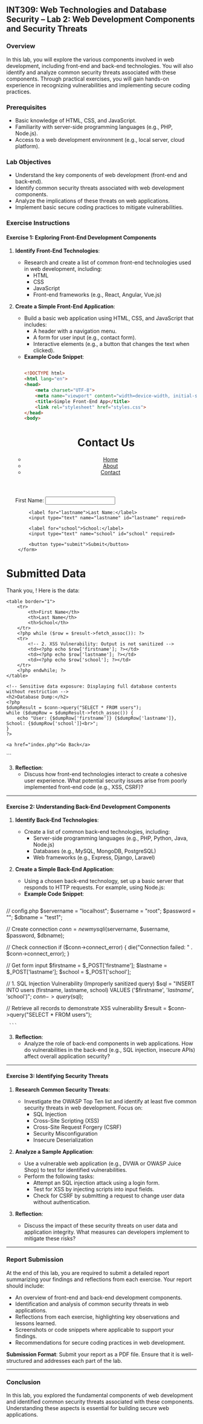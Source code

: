 

## **INT309: Web Technologies and Database Security – Lab 2: Web Development Components and Security Threats**

### **Overview**
In this lab, you will explore the various components involved in web development, including front-end and back-end technologies. You will also identify and analyze common security threats associated with these components. Through practical exercises, you will gain hands-on experience in recognizing vulnerabilities and implementing secure coding practices.

### **Prerequisites**
- Basic knowledge of HTML, CSS, and JavaScript.
- Familiarity with server-side programming languages (e.g., PHP, Node.js).
- Access to a web development environment (e.g., local server, cloud platform).

### **Lab Objectives**
- Understand the key components of web development (front-end and back-end).
- Identify common security threats associated with web development components.
- Analyze the implications of these threats on web applications.
- Implement basic secure coding practices to mitigate vulnerabilities.

### **Exercise Instructions**

#### **Exercise 1: Exploring Front-End Development Components**

1. **Identify Front-End Technologies**:
   - Research and create a list of common front-end technologies used in web development, including:
     - HTML
     - CSS
     - JavaScript
     - Front-end frameworks (e.g., React, Angular, Vue.js)

2. **Create a Simple Front-End Application**:
   - Build a basic web application using HTML, CSS, and JavaScript that includes:
     - A header with a navigation menu.
     - A form for user input (e.g., contact form).
     - Interactive elements (e.g., a button that changes the text when clicked).
   - **Example Code Snippet**:
     ```html

     <!DOCTYPE html>
     <html lang="en">
     <head>
         <meta charset="UTF-8">
         <meta name="viewport" content="width=device-width, initial-scale=1.0">
         <title>Simple Front-End App</title>
         <link rel="stylesheet" href="styles.css">
     </head>
     <body>
    <header>
        <h1>Contact Us</h1>
        <nav>
            <ul>
                <li><a href="#home">Home</a></li>
                <li><a href="#about">About</a></li>
                <li><a href="#contact">Contact</a></li>
            </ul>
        </nav>
    </header>
    <main>
        <form id="contactForm" action="" method="POST">
            <label for="firstname">First Name:</label>
            <input type="text" name="firstname" id="firstname" required>

            <label for="lastname">Last Name:</label>
            <input type="text" name="lastname" id="lastname" required>

            <label for="school">School:</label>
            <input type="text" name="school" id="school" required>

            <button type="submit">Submit</button>
        </form>
    </main>
    <script src="script.js"></script>


    <title>Form Submission Result</title>
</head>
<body>
    <h1>Submitted Data</h1>
    <p>Thank you, <?php echo $firstname; ?>! Here is the data:</p>

    <table border="1">
        <tr>
            <th>First Name</th>
            <th>Last Name</th>
            <th>School</th>
        </tr>
        <?php while ($row = $result->fetch_assoc()): ?>
        <tr>
            <!-- 2. XSS Vulnerability: Output is not sanitized -->
            <td><?php echo $row['firstname']; ?></td>
            <td><?php echo $row['lastname']; ?></td>
            <td><?php echo $row['school']; ?></td>
        </tr>
        <?php endwhile; ?>
    </table>

    <!-- Sensitive data exposure: Displaying full database contents without restriction -->
    <h2>Database Dump:</h2>
    <?php
    $dumpResult = $conn->query("SELECT * FROM users");
    while ($dumpRow = $dumpResult->fetch_assoc()) {
        echo "User: {$dumpRow['firstname']} {$dumpRow['lastname']}, School: {$dumpRow['school']}<br>";
    }
    ?>

    <a href="index.php">Go Back</a>
</body>
     </html>
     ```

3. **Reflection**:
   - Discuss how front-end technologies interact to create a cohesive user experience. What potential security issues arise from poorly implemented front-end code (e.g., XSS, CSRF)?

---

#### **Exercise 2: Understanding Back-End Development Components**

1. **Identify Back-End Technologies**:
   - Create a list of common back-end technologies, including:
     - Server-side programming languages (e.g., PHP, Python, Java, Node.js)
     - Databases (e.g., MySQL, MongoDB, PostgreSQL)
     - Web frameworks (e.g., Express, Django, Laravel)

2. **Create a Simple Back-End Application**:
   - Using a chosen back-end technology, set up a basic server that responds to HTTP requests. For example, using Node.js:
   - **Example Code Snippet**:
     ```
// config.php
$servername = "localhost";
$username = "root";
$password = "";
$dbname = "test1";

// Create connection
$conn = new mysqli($servername, $username, $password, $dbname);

// Check connection
if ($conn->connect_error) {
    die("Connection failed: " . $conn->connect_error);
}



// Get form input
$firstname = $_POST['firstname'];
$lastname = $_POST['lastname'];
$school = $_POST['school'];

// 1. SQL Injection Vulnerability (Improperly sanitized query)
$sql = "INSERT INTO users (firstname, lastname, school) VALUES ('$firstname', '$lastname', '$school')";
$conn->query($sql);

// Retrieve all records to demonstrate XSS vulnerability
$result = $conn->query("SELECT * FROM users");

     ```

3. **Reflection**:
   - Analyze the role of back-end components in web applications. How do vulnerabilities in the back-end (e.g., SQL injection, insecure APIs) affect overall application security?

---

#### **Exercise 3: Identifying Security Threats**

1. **Research Common Security Threats**:
   - Investigate the OWASP Top Ten list and identify at least five common security threats in web development. Focus on:
     - SQL Injection
     - Cross-Site Scripting (XSS)
     - Cross-Site Request Forgery (CSRF)
     - Security Misconfiguration
     - Insecure Deserialization

2. **Analyze a Sample Application**:
   - Use a vulnerable web application (e.g., DVWA or OWASP Juice Shop) to test for identified vulnerabilities.
   - Perform the following tasks:
     - Attempt an SQL injection attack using a login form.
     - Test for XSS by injecting scripts into input fields.
     - Check for CSRF by submitting a request to change user data without authentication.

3. **Reflection**:
   - Discuss the impact of these security threats on user data and application integrity. What measures can developers implement to mitigate these risks?

---

### **Report Submission**
At the end of this lab, you are required to submit a detailed report summarizing your findings and reflections from each exercise. Your report should include:

- An overview of front-end and back-end development components.
- Identification and analysis of common security threats in web applications.
- Reflections from each exercise, highlighting key observations and lessons learned.
- Screenshots or code snippets where applicable to support your findings.
- Recommendations for secure coding practices in web development.

**Submission Format**: Submit your report as a PDF file. Ensure that it is well-structured and addresses each part of the lab.

---

### **Conclusion**
In this lab, you explored the fundamental components of web development and identified common security threats associated with these components. Understanding these aspects is essential for building secure web applications.



